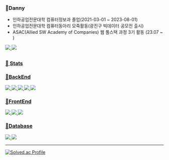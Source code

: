 
<div><h3>🔎Danny</h3></div>

 -  인하공업전문대학 컴퓨터정보과 졸업(2021-03-01 ~ 2023-08-01)<br>
 -  인하공업전문대학 컴퓨터동아리 모죽활동(광진구 빅데이터 공모전 출시)<br>
 -  ASAC(Allied SW Academy of Companies) 웹 풀스택 과정 3기 활동 (23.07 ~ )


<a href="https://www.instagram.com/tkdxls/" target="_blank"><img src="https://img.shields.io/badge/t.x______x.d-E4405F?style=flat-square&logo=Instagram&logoColor=white"/>
<a href="https://github.com/ddongbu" target="_blank"><img src="https://img.shields.io/badge/ddongbu-181717?style=flat-square&logo=GitHUB&logoColor=white"/>

    
</div>

 
<h2></h2>
 
<div>
<h3>👀 Stats</h3>
<h3>🌅BackEnd</h3>
<img src="https://img.shields.io/badge/Java-D4A934?style=flat-square&logo=java&logoColor=white"/> 
 <img src="https://img.shields.io/badge/Python-135479?style=flat-square&logo=python&logoColor=white"/>
 <img src="https://img.shields.io/badge/Spring-379B23?style=flat-square&logo=spring&logoColor=white"/> <img src="https://img.shields.io/badge/SpringBoot-17BF7C?style=flat-square&logo=springboot&logoColor=white"/>  <img src="https://img.shields.io/badge/Tomcat-4B290A?style=flat-square&logo=apachetomcat&logoColor=white"/>
<h3>🌇FrontEnd</h3>
<img src="https://img.shields.io/badge/Html-D521E2?style=flat-square&logo=html5&logoColor=white"/> <img src="https://img.shields.io/badge/CSS-4121E2?style=flat-square&logo=css3&logoColor=white"/> <img src="https://img.shields.io/badge/JavaScript-CFDB26?style=flat-square&logo=javascript&logoColor=white"/>
<h3>🌌Database</h3>
<img src="https://img.shields.io/badge/Oracle-D01F31?style=flat-square&logo=oracle&logoColor=white"/> 
<img src="https://img.shields.io/badge/MySQL-135479?style=flat-square&logo=mysql&logoColor=white"/> 

---

[![Solved.ac Profile](http://mazassumnida.wtf/api/v2/generate_badge?boj=sangmin5848)](https://solved.ac/sangmin5848/)

</div>







